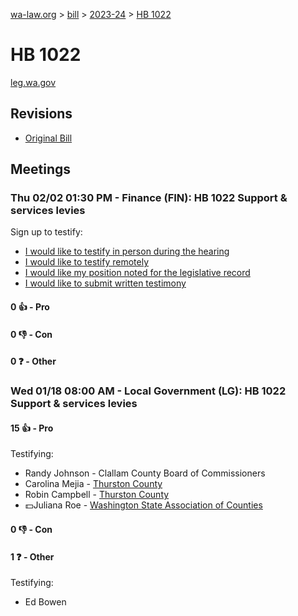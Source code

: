 [wa-law.org](/) > [bill](/bill/) > [2023-24](/bill/2023-24/) > [HB 1022](/bill/2023-24/hb/1022/)

# HB 1022
[leg.wa.gov](https://app.leg.wa.gov/billsummary?BillNumber=1022&Year=2023&Initiative=false)

## Revisions
* [Original Bill](1/)

## Meetings
### Thu 02/02 01:30 PM - Finance (FIN): HB 1022 Support & services levies
Sign up to testify:
* [I would like to testify in person during the hearing](https://app.leg.wa.gov/csi/Testifier/Add?chamber=House&mId=30555&aId=150032&caId=20950&tId=1)
* [I would like to testify remotely](https://app.leg.wa.gov/csi/Testifier/Add?chamber=House&mId=30555&aId=150032&caId=20950&tId=2)
* [I would like my position noted for the legislative record](https://app.leg.wa.gov/csi/Testifier/Add?chamber=House&mId=30555&aId=150032&caId=20950&tId=3)
* [I would like to submit written testimony](https://app.leg.wa.gov/csi/Testifier/Add?chamber=House&mId=30555&aId=150032&caId=20950&tId=4)

#### 0 👍 - Pro

#### 0 👎 - Con

#### 0 ❓ - Other

### Wed 01/18 08:00 AM - Local Government (LG): HB 1022 Support & services levies
#### 15 👍 - Pro
Testifying:
* Randy  Johnson - Clallam County Board of Commissioners
* Carolina Mejia - [Thurston County](/org/thurston_county/)
* Robin Campbell - [Thurston County](/org/thurston_county/)
* 💵Juliana Roe - [Washington State Association of Counties](/org/washington_state_association_of_counties/)

#### 0 👎 - Con

#### 1 ❓ - Other
Testifying:
* Ed Bowen
